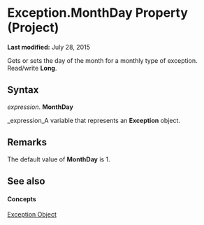 
# Exception.MonthDay Property (Project)

 **Last modified:** July 28, 2015

Gets or sets the day of the month for a monthly type of exception. Read/write  **Long**.

## Syntax

 _expression_. **MonthDay**

 _expression_A variable that represents an  **Exception** object.


## Remarks

The default value of  **MonthDay** is 1.


## See also


#### Concepts


 [Exception Object](105372cd-2e8b-0fd0-f565-0a75c907a40a.md)
